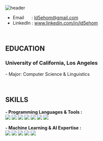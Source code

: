 ![header](https://capsule-render.vercel.app/api?type=waving&height=260&color=2774AE&text=Taewook%20Park&textBg=false&fontAlign=50&fontAlignY=40&animation=twinkling&fontColor=FFD100&desc=Software%20Developer&descAlign=68)
<!--https://capsule-render.vercel.app/-->

- Email &nbsp;&nbsp;&nbsp;&nbsp; : ld5ehom@gmail.com
- LinkedIn : www.linkedin.com/in/ld5ehom
<br>

<h2>
  EDUCATION
</h2>
  <h3>University of California, Los Angeles &nbsp;&nbsp; </h3>  
<p>- Major: Computer Science & Linguistics </p>

<br>
    
<h2>SKILLS</h2>

<strong>- Programming Languages & Tools :</strong><br>
<img src="https://img.shields.io/badge/Python-3776AB?style=flat-square&logo=Python&logoColor=white"/>
<img src="https://img.shields.io/badge/R-276DC3?style=flat-square&logo=R&logoColor=white"/>
<img src="https://img.shields.io/badge/SQL-336791?style=flat-square&logo=postgresql&logoColor=white"/>
<img src="https://img.shields.io/badge/Tableau-E97627?style=flat-square&logo=Tableau&logoColor=white"/>
<img src="https://img.shields.io/badge/PyTorch-EE4C2C?style=flat-square&logo=pytorch&logoColor=white"/>
<img src="https://img.shields.io/badge/Django-092E20?style=flat-square&logo=Django&logoColor=white"/>
<img src="https://img.shields.io/badge/FastAPI-009688?style=flat-square&logo=FastAPI&logoColor=white"/>

<strong>- Machine Learning & AI Expertise :</strong><br>
<img src="https://img.shields.io/badge/Recommender%20Systems-FF6F00?style=flat-square"/>
<img src="https://img.shields.io/badge/Retrieval--Augmented%20Generation%20(RAG)-1E88E5?style=flat-square"/>
<img src="https://img.shields.io/badge/Large%20Language%20Models%20(LLM)-FFD21E?style=flat-square"/>
<img src="https://img.shields.io/badge/Artificial%20Intelligence%20(AI)-FF0000?style=flat-square"/>
<img src="https://img.shields.io/badge/Statistical%20Modeling%20%26%20Analysis-4CAF50?style=flat-square"/>

